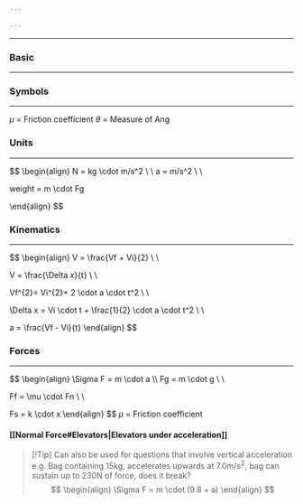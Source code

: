 ```yaml
---

---
```

___
### Basic
___


### Symbols
___
$\mu$ = Friction coefficient
$\theta$ = Measure of Ang
### Units
---
$$
\begin{align}
N = kg \cdot m/s^2 \\ \\
a = m/s^2 \\ \\

weight = m \cdot Fg

\end{align}
$$
### Kinematics
---
$$
\begin{align}
V = \frac{Vf + Vi}{2} \\ \\

V = \frac{\Delta x}{t} \\ \\

Vf^{2}= Vi^{2}+ 2 \cdot a \cdot t^2 \\ \\

\Delta x = Vi \cdot t + \frac{1}{2} \cdot a \cdot t^2 \\ \\

a = \frac{Vf - Vi}{t}
\end{align}
$$
### Forces
---
$$
\begin{align}
\Sigma F = m \cdot a \\\\
Fg = m \cdot g \\ \\

Ff = \mu \cdot Fn \\ \\

Fs = k \cdot x
\end{align}
$$
$\mu$ = Friction coefficient
#### [[Normal Force#Elevators|Elevators under acceleration]]
> [!Tip] Can also be used for questions that involve vertical acceleration
> e.g. Bag containing 15kg, accelerates upwards at 7.0m/s<sup>2</sup>, bag can sustain up to 230N of force, does it break?
$$
\begin{align}
\Sigma F = m \cdot (9.8 + a)
\end{align}
$$



